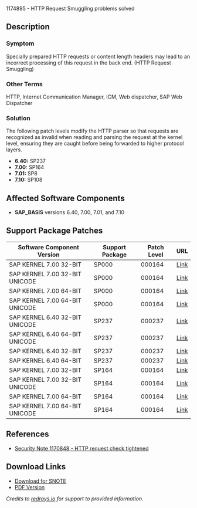 1174895 - HTTP Request Smuggling problems solved

## Description

### Symptom

Specially prepared HTTP requests or content length headers may lead to an incorrect processing of this request in the back end. (HTTP Request Smuggling)

### Other Terms

HTTP, Internet Communication Manager, ICM, Web dispatcher, SAP Web Dispatcher

### Solution

The following patch levels modify the HTTP parser so that requests are recognized as invalid when reading and parsing the request at the kernel level, ensuring they are caught before being forwarded to higher protocol layers.

- **6.40:** SP237
- **7.00:** SP164
- **7.01:** SP8
- **7.10:** SP108

## Affected Software Components

- **SAP_BASIS** versions 6.40, 7.00, 7.01, and 7.10

## Support Package Patches

| Software Component Version                | Support Package | Patch Level | URL                                                                                                                                                                                                                                         |
|-------------------------------------------|------------------|-------------|---------------------------------------------------------------------------------------------------------------------------------------------------------------------------------------------------------------------------------------------|
| SAP KERNEL 7.00 32-BIT                    | SP000            | 000164      | [Link](https://me.sap.com/softwarecenter/template/products/_APP=00200682500000001943&_EVENT=DISPHIER&HEADER=Y&FUNCTIONBAR=N&EVENT=TREE&NE=NAVIGATE&ENR=01200314690200004059&V=MAINT)                                                        |
| SAP KERNEL 7.00 32-BIT UNICODE            | SP000            | 000164      | [Link](https://me.sap.com/softwarecenter/template/products/_APP=00200682500000001943&_EVENT=DISPHIER&HEADER=Y&FUNCTIONBAR=N&EVENT=TREE&NE=NAVIGATE&ENR=01200314690200004835&V=MAINT)                                                        |
| SAP KERNEL 7.00 64-BIT                    | SP000            | 000164      | [Link](https://me.sap.com/softwarecenter/template/products/_APP=00200682500000001943&_EVENT=DISPHIER&HEADER=Y&FUNCTIONBAR=N&EVENT=TREE&NE=NAVIGATE&ENR=01200314690200004836&V=MAINT)                                                        |
| SAP KERNEL 7.00 64-BIT UNICODE            | SP000            | 000164      | [Link](https://me.sap.com/softwarecenter/template/products/_APP=00200682500000001943&_EVENT=DISPHIER&HEADER=Y&FUNCTIONBAR=N&EVENT=TREE&NE=NAVIGATE&ENR=01200314690200004837&V=MAINT)                                                        |
| SAP KERNEL 6.40 32-BIT UNICODE            | SP237            | 000237      | [Link](https://me.sap.com/softwarecenter/template/products/_APP=00200682500000001943&_EVENT=DISPHIER&HEADER=Y&FUNCTIONBAR=N&EVENT=TREE&NE=NAVIGATE&ENR=01200314690200004051&V=MAINT)                                                        |
| SAP KERNEL 6.40 64-BIT UNICODE            | SP237            | 000237      | [Link](https://me.sap.com/softwarecenter/template/products/_APP=00200682500000001943&_EVENT=DISPHIER&HEADER=Y&FUNCTIONBAR=N&EVENT=TREE&NE=NAVIGATE&ENR=01200314690200004052&V=MAINT)                                                        |
| SAP KERNEL 6.40 32-BIT                     | SP237            | 000237      | [Link](https://me.sap.com/softwarecenter/template/products/_APP=00200682500000001943&_EVENT=DISPHIER&HEADER=Y&FUNCTIONBAR=N&EVENT=TREE&NE=NAVIGATE&ENR=01200615320200006931&V=MAINT)                                                        |
| SAP KERNEL 6.40 64-BIT                     | SP237            | 000237      | [Link](https://me.sap.com/softwarecenter/template/products/_APP=00200682500000001943&_EVENT=DISPHIER&HEADER=Y&FUNCTIONBAR=N&EVENT=TREE&NE=NAVIGATE&ENR=01200615320200006932&V=MAINT)                                                        |
| SAP KERNEL 7.00 32-BIT                     | SP164            | 000164      | [Link](https://me.sap.com/softwarecenter/template/products/_APP=00200682500000001943&_EVENT=DISPHIER&HEADER=Y&FUNCTIONBAR=N&EVENT=TREE&NE=NAVIGATE&ENR=01200314690200004059&V=MAINT)                                                        |
| SAP KERNEL 7.00 32-BIT UNICODE             | SP164            | 000164      | [Link](https://me.sap.com/softwarecenter/template/products/_APP=00200682500000001943&_EVENT=DISPHIER&HEADER=Y&FUNCTIONBAR=N&EVENT=TREE&NE=NAVIGATE&ENR=01200314690200004835&V=MAINT)                                                        |
| SAP KERNEL 7.00 64-BIT                     | SP164            | 000164      | [Link](https://me.sap.com/softwarecenter/template/products/_APP=00200682500000001943&_EVENT=DISPHIER&HEADER=Y&FUNCTIONBAR=N&EVENT=TREE&NE=NAVIGATE&ENR=01200314690200004836&V=MAINT)                                                        |
| SAP KERNEL 7.00 64-BIT UNICODE             | SP164            | 000164      | [Link](https://me.sap.com/softwarecenter/template/products/_APP=00200682500000001943&_EVENT=DISPHIER&HEADER=Y&FUNCTIONBAR=N&EVENT=TREE&NE=NAVIGATE&ENR=01200314690200004837&V=MAINT)                                                        |

## References

- [Security Note 1170848 - HTTP request check tightened](https://me.sap.com/notes/1170848)

## Download Links

- [Download for SNOTE](https://notesdownloads.sap.com/note/0040000016528512017)
- [PDF Version](https://userapps.support.sap.com/sap/support/sfm/notes/print/0001174895?language=en-US&token=BCFDE2930B4159F5A5916E524C676745)

*Credits to [redrays.io](https://redrays.io) for support to provided information.*